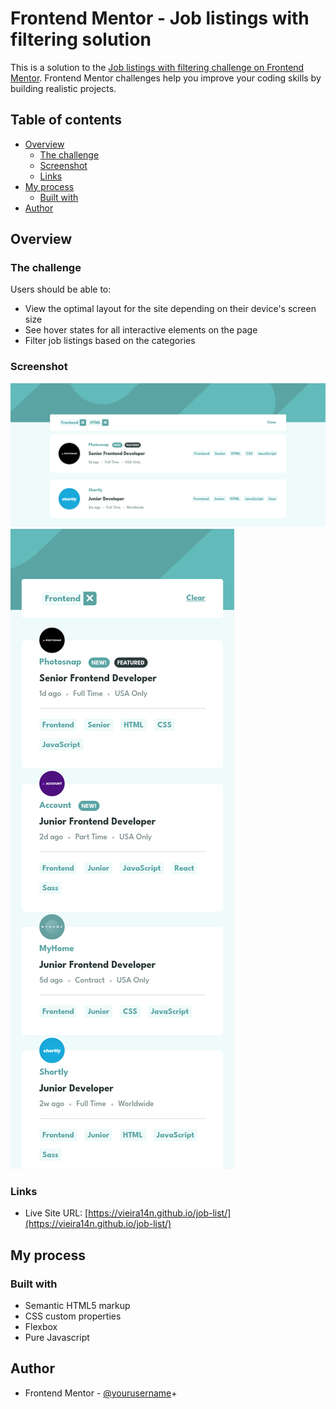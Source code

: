 # Frontend Mentor - Job listings with filtering solution

This is a solution to the [Job listings with filtering challenge on Frontend Mentor](https://www.frontendmentor.io/challenges/job-listings-with-filtering-ivstIPCt). Frontend Mentor challenges help you improve your coding skills by building realistic projects. 

## Table of contents

- [Overview](#overview)
  - [The challenge](#the-challenge)
  - [Screenshot](#screenshot)
  - [Links](#links)
- [My process](#my-process)
  - [Built with](#built-with)
- [Author](#author)


## Overview

### The challenge

Users should be able to:

- View the optimal layout for the site depending on their device's screen size
- See hover states for all interactive elements on the page
- Filter job listings based on the categories

### Screenshot

![](./images/desktop-ss.png)
![](./images/mobile-ss.png)

### Links

- Live Site URL: [https://vieira14n.github.io/job-list/](https://vieira14n.github.io/job-list/)

## My process

### Built with

- Semantic HTML5 markup
- CSS custom properties
- Flexbox
- Pure Javascript

## Author

- Frontend Mentor - [@yourusername](https://www.frontendmentor.io/profile/vieira14n)+
